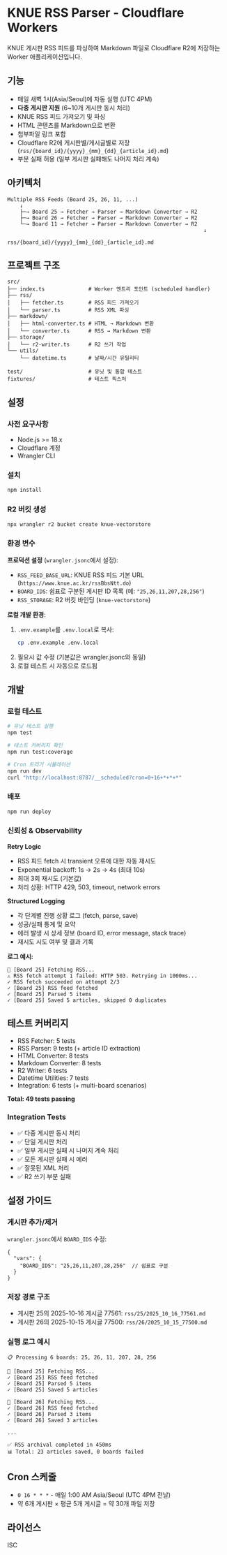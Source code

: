 # KNUE RSS Parser - Cloudflare Workers

KNUE 게시판 RSS 피드를 파싱하여 Markdown 파일로 Cloudflare R2에 저장하는 Worker 애플리케이션입니다.

## 기능

- 매일 새벽 1시(Asia/Seoul)에 자동 실행 (UTC 4PM)
- **다중 게시판 지원** (6~10개 게시판 동시 처리)
- KNUE RSS 피드 가져오기 및 파싱
- HTML 콘텐츠를 Markdown으로 변환
- 첨부파일 링크 포함
- Cloudflare R2에 게시판별/게시글별로 저장 (`rss/{board_id}/{yyyy}_{mm}_{dd}_{article_id}.md`)
- 부분 실패 허용 (일부 게시판 실패해도 나머지 처리 계속)

## 아키텍처

```
Multiple RSS Feeds (Board 25, 26, 11, ...)
    ↓
    ├─→ Board 25 → Fetcher → Parser → Markdown Converter → R2
    ├─→ Board 26 → Fetcher → Parser → Markdown Converter → R2
    └─→ Board 11 → Fetcher → Parser → Markdown Converter → R2
                                                               ↓
                                    rss/{board_id}/{yyyy}_{mm}_{dd}_{article_id}.md
```

## 프로젝트 구조

```
src/
├── index.ts              # Worker 엔트리 포인트 (scheduled handler)
├── rss/
│   ├── fetcher.ts        # RSS 피드 가져오기
│   └── parser.ts         # RSS XML 파싱
├── markdown/
│   ├── html-converter.ts # HTML → Markdown 변환
│   └── converter.ts      # RSS → Markdown 변환
├── storage/
│   └── r2-writer.ts      # R2 쓰기 작업
└── utils/
    └── datetime.ts       # 날짜/시간 유틸리티

test/                     # 유닛 및 통합 테스트
fixtures/                 # 테스트 픽스처
```

## 설정

### 사전 요구사항

- Node.js >= 18.x
- Cloudflare 계정
- Wrangler CLI

### 설치

```bash
npm install
```

### R2 버킷 생성

```bash
npx wrangler r2 bucket create knue-vectorstore
```

### 환경 변수

**프로덕션 설정** (`wrangler.jsonc`에서 설정):
- `RSS_FEED_BASE_URL`: KNUE RSS 피드 기본 URL (`https://www.knue.ac.kr/rssBbsNtt.do`)
- `BOARD_IDS`: 쉼표로 구분된 게시판 ID 목록 (예: `"25,26,11,207,28,256"`)
- `RSS_STORAGE`: R2 버킷 바인딩 (`knue-vectorstore`)

**로컬 개발 환경**:
1. `.env.example`를 `.env.local`로 복사:
   ```bash
   cp .env.example .env.local
   ```
2. 필요시 값 수정 (기본값은 wrangler.jsonc와 동일)
3. 로컬 테스트 시 자동으로 로드됨

## 개발

### 로컬 테스트

```bash
# 유닛 테스트 실행
npm test

# 테스트 커버리지 확인
npm run test:coverage

# Cron 트리거 시뮬레이션
npm run dev
curl "http://localhost:8787/__scheduled?cron=0+16+*+*+*"
```

### 배포

```bash
npm run deploy
```

### 신뢰성 & Observability

**Retry Logic**
- RSS 피드 fetch 시 transient 오류에 대한 자동 재시도
- Exponential backoff: 1s → 2s → 4s (최대 10s)
- 최대 3회 재시도 (기본값)
- 처리 상황: HTTP 429, 503, timeout, network errors

**Structured Logging**
- 각 단계별 진행 상황 로그 (fetch, parse, save)
- 성공/실패 통계 및 요약
- 에러 발생 시 상세 정보 (board ID, error message, stack trace)
- 재시도 시도 여부 및 결과 기록

**로그 예시:**
```
🔄 [Board 25] Fetching RSS...
⚠ RSS fetch attempt 1 failed: HTTP 503. Retrying in 1000ms...
✓ RSS fetch succeeded on attempt 2/3
✓ [Board 25] RSS feed fetched
✓ [Board 25] Parsed 5 items
✓ [Board 25] Saved 5 articles, skipped 0 duplicates
```

## 테스트 커버리지

- RSS Fetcher: 5 tests
- RSS Parser: 9 tests (+ article ID extraction)
- HTML Converter: 8 tests
- Markdown Converter: 8 tests
- R2 Writer: 6 tests
- Datetime Utilities: 7 tests
- Integration: 6 tests (+ multi-board scenarios)

**Total: 49 tests passing**

### Integration Tests
- ✅ 다중 게시판 동시 처리
- ✅ 단일 게시판 처리
- ✅ 일부 게시판 실패 시 나머지 계속 처리
- ✅ 모든 게시판 실패 시 에러
- ✅ 잘못된 XML 처리
- ✅ R2 쓰기 부분 실패

## 설정 가이드

### 게시판 추가/제거

`wrangler.jsonc`에서 `BOARD_IDS` 수정:

```jsonc
{
  "vars": {
    "BOARD_IDS": "25,26,11,207,28,256"  // 쉼표로 구분
  }
}
```

### 저장 경로 구조

- 게시판 25의 2025-10-16 게시글 77561: `rss/25/2025_10_16_77561.md`
- 게시판 26의 2025-10-15 게시글 77500: `rss/26/2025_10_15_77500.md`

### 실행 로그 예시

```
📋 Processing 6 boards: 25, 26, 11, 207, 28, 256

🔄 [Board 25] Fetching RSS...
✓ [Board 25] RSS feed fetched
✓ [Board 25] Parsed 5 items
✓ [Board 25] Saved 5 articles

🔄 [Board 26] Fetching RSS...
✓ [Board 26] RSS feed fetched
✓ [Board 26] Parsed 3 items
✓ [Board 26] Saved 3 articles

...

✅ RSS archival completed in 450ms
📊 Total: 23 articles saved, 0 boards failed
```

## Cron 스케줄

- `0 16 * * *` - 매일 1:00 AM Asia/Seoul (UTC 4PM 전날)
- 약 6개 게시판 × 평균 5개 게시글 = 약 30개 파일 저장

## 라이선스

ISC
